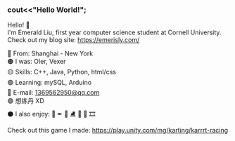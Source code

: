 ### cout<<"Hello World!";

Hello! 🌼  
I'm Emerald Liu, first year computer science student at Cornell University.  
Check out my blog site:
https://emerisly.com/

🔴 From: Shanghai - New York  
🟠 I was: OIer, Vexer  
🟡 Skills: C++, Java, Python, html/css  
🟢 Learning: mySQL, Arduino  
🔵 E-mail: 1369562950@qq.com  
🟣 想练丹 XD   
⚫ I also enjoy: 🎨 ✒ 🏀  ⛸ 🎹 🎸 🎞  



Check out this game I made:
https://play.unity.com/mg/karting/karrrt-racing  
